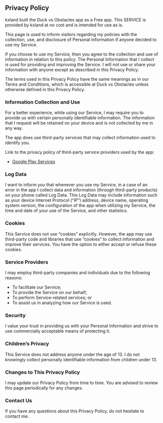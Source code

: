 ## Privacy Policy

kxland built the Duck vs Obstacles app as a Free app. This SERVICE is provided by kxland at no cost and is intended for use as is.

This page is used to inform visitors regarding my policies with the collection, use, and disclosure of Personal Information if anyone decided to use my Service.

If you choose to use my Service, then you agree to the collection and use of information in relation to this policy. The Personal Information that I collect is used for providing and improving the Service. I will not use or share your information with anyone except as described in this Privacy Policy.

The terms used in this Privacy Policy have the same meanings as in our Terms and Conditions, which is accessible at Duck vs Obstacles unless otherwise defined in this Privacy Policy.

### **Information Collection and Use**

For a better experience, while using our Service, I may require you to provide us with certain personally identifiable information. The information that I request will be retained on your device and is not collected by me in any way.

The app does use third-party services that may collect information used to identify you.

Link to the privacy policy of third-party service providers used by the app:

*   [Google Play Services](https://www.google.com/policies/privacy/)

### **Log Data**

I want to inform you that whenever you use my Service, in a case of an error in the app I collect data and information (through third-party products) on your phone called Log Data. This Log Data may include information such as your device Internet Protocol (“IP”) address, device name, operating system version, the configuration of the app when utilizing my Service, the time and date of your use of the Service, and other statistics.

### **Cookies**

This Service does not use “cookies” explicitly. However, the app may use third-party code and libraries that use “cookies” to collect information and improve their services. You have the option to either accept or refuse these cookies.

### **Service Providers**

I may employ third-party companies and individuals due to the following reasons:

*   To facilitate our Service;
*   To provide the Service on our behalf;
*   To perform Service-related services; or
*   To assist us in analyzing how our Service is used.

### **Security**

I value your trust in providing us with your Personal Information and strive to use commercially acceptable means of protecting it.

### **Children’s Privacy**

This Service does not address anyone under the age of 13. I do not knowingly collect personally identifiable information from children under 13.

### **Changes to This Privacy Policy**

I may update our Privacy Policy from time to time. You are advised to review this page periodically for any changes.

### **Contact Us**

If you have any questions about this Privacy Policy, do not hesitate to contact me.

